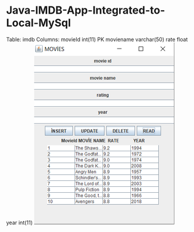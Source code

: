 # Java-IMDB-App-Integrated-to-Local-MySql


Table: imdb
Columns:
movieId int(11) PK 
moviename varchar(50) 
rate float 
year int(11)
![alt text](https://github.com/kadirpinar/Java-IMDB-App-Integrated-to-Local-MySql/blob/master/Movies.png)
